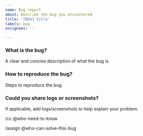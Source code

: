 ```yaml
---
name: Bug report
about: Describe the bug you encountered
title: '[BUG] title'
labels: bug
assignees: ''

---
```


### What is the bug?
A clear and concise description of what the bug is.

### How to reproduce the bug?
Steps to reproduce the bug.

### Could you share logs or screenshots?
If applicable, add logs/screenshots to help explain your problem.

/cc @who-need-to-know

/assign @who-can-solve-this-bug
